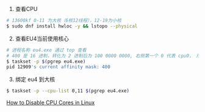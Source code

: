 1. 查看CPU
```bash
# 13600kf 0-11 为大核（6核12线程），12-19为小核
$ sudo dnf install hwloc -y && lstopo --physical
```
2. 查看EU4当前使用核心
```bash
# 进程名称 eu4.exe 通过 top 查看
# 400 是 16 进制，转化为 2 进制后为 100 0000 0000, 右侧第一个 0 代表 cpu0， 所以此处 400 代表 cpu10
$ taskset -p $(pgrep eu4.exe)
pid 12909's current affinity mask: 400
```
3. 绑定 eu4 到大核
```bash
$ taskset -p --cpu-list 0,11 $(pgrep eu4.exe)
```


[How to Disable CPU Cores in Linux](https://www.baeldung.com/linux/disable-cpu-cores)
